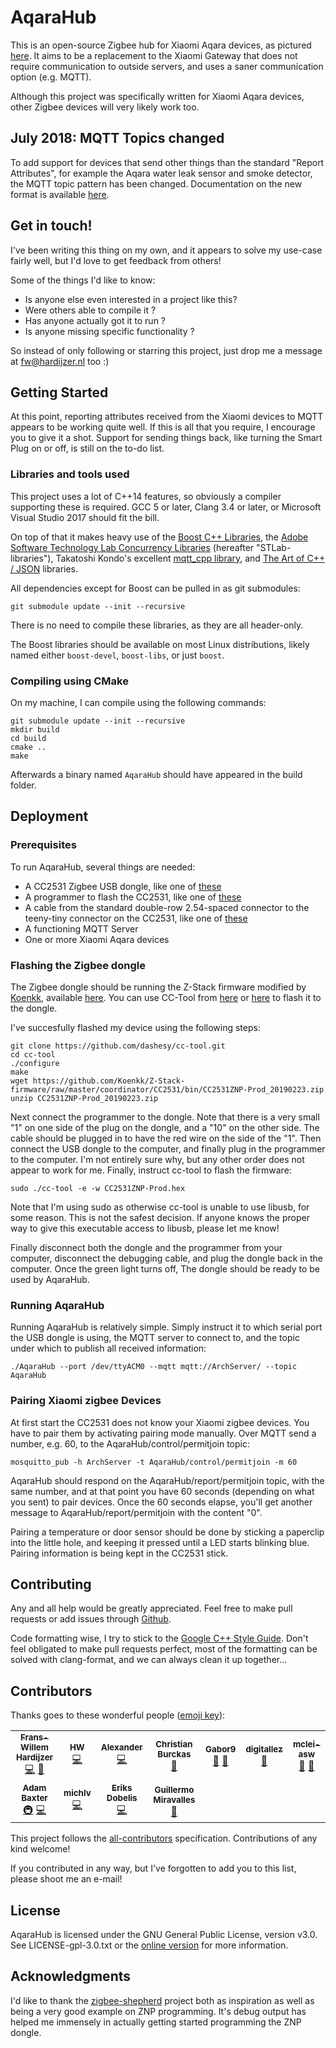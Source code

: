 # AqaraHub

This is an open-source Zigbee hub for Xiaomi Aqara devices, as pictured [here](https://des.gbtcdn.com/uploads/pdm-desc-pic/Electronic/image/2017/04/25/20170425155840_15186.jpg). It aims to be a replacement to the Xiaomi Gateway that does not require communication to outside servers, and uses a saner communication option (e.g. MQTT).

Although this project was specifically written for Xiaomi Aqara devices, other Zigbee devices will very likely work too.

## July 2018: MQTT Topics changed
To add support for devices that send other things than the standard "Report Attributes", for example the Aqara water leak sensor and smoke detector, the MQTT topic pattern has been changed. Documentation on the new format is available [here](documentation/mqtt-topics.md).

## Get in touch!
I've been writing this thing on my own, and it appears to solve my use-case fairly well, but I'd love to get feedback from others!

Some of the things I'd like to know:

* Is anyone else even interested in a project like this?
* Were others able to compile it ?
* Has anyone actually got it to run ?
* Is anyone missing specific functionality ?

So instead of only following or starring this project, just drop me a message at fw@hardijzer.nl too :)

## Getting Started

At this point, reporting attributes received from the Xiaomi devices to MQTT appears to be working quite well. If this is all that you require, I encourage you to give it a shot.
Support for sending things back, like turning the Smart Plug on or off, is still on the to-do list.

### Libraries and tools used

This project uses a lot of C++14 features, so obviously a compiler supporting these is required. GCC 5 or later, Clang 3.4 or later, or Microsoft Visual Studio 2017 should fit the bill.

On top of that it makes heavy use of the [Boost C++ Libraries](http://www.boost.org/), the [Adobe Software Technology Lab Concurrency Libraries](https://github.com/stlab/libraries/) (hereafter "STLab-libraries"), Takatoshi Kondo's excellent [mqtt\_cpp library](https://github.com/redboltz/mqtt_cpp), and [The Art of C++ / JSON](https://github.com/taocpp/json) libraries.

All dependencies except for Boost can be pulled in as git submodules:
```
git submodule update --init --recursive
```
There is no need to compile these libraries, as they are all header-only.

The Boost libraries should be available on most Linux distributions, likely named either ```boost-devel```, ```boost-libs```, or just ```boost```.

### Compiling using CMake
On my machine, I can compile using the following commands:
```
git submodule update --init --recursive
mkdir build
cd build
cmake ..
make
```
Afterwards a binary named ```AqaraHub``` should have appeared in the build folder.

## Deployment

### Prerequisites
To run AqaraHub, several things are needed:

- A CC2531 Zigbee USB dongle, like one of [these](https://www.aliexpress.com/wholesale?SearchText=CC2531+USB+Dongle)
- A programmer to flash the CC2531, like one of [these](https://www.aliexpress.com/wholesale?catId=0&initiative_id=SB_20180329140214&SearchText=CC+Debugger+ZIGBEE+emulator)
- A cable from the standard double-row 2.54-spaced connector to the teeny-tiny connector on the CC2531, like one of [these](https://www.aliexpress.com/wholesale?SearchText=CC2531+Cable)
- A functioning MQTT Server
- One or more Xiaomi Aqara devices

### Flashing the Zigbee dongle
The Zigbee dongle should be running the Z-Stack firmware modified by [Koenkk](https://github.com/Koenkk), available [here](https://github.com/Koenkk/Z-Stack-firmware/tree/master/coordinator/CC2531/bin). You can use CC-Tool from [here](https://sourceforge.net/projects/cctool/files/) or [here](https://github.com/dashesy/cc-tool) to flash it to the dongle.

I've succesfully flashed my device using the following steps:
```
git clone https://github.com/dashesy/cc-tool.git
cd cc-tool
./configure
make
wget https://github.com/Koenkk/Z-Stack-firmware/raw/master/coordinator/CC2531/bin/CC2531ZNP-Prod_20190223.zip
unzip CC2531ZNP-Prod_20190223.zip
```
Next connect the programmer to the dongle. Note that there is a very small "1" on one side of the plug on the dongle, and a "10" on the other side. The cable should be plugged in to have the red wire on the side of the "1". Then connect the USB dongle to the computer, and finally plug in the programmer to the computer. I'm not entirely sure why, but any other order does not appear to work for me.
Finally, instruct cc-tool to flash the firmware:
```
sudo ./cc-tool -e -w CC2531ZNP-Prod.hex
```
Note that I'm using sudo as otherwise cc-tool is unable to use libusb, for some reason. This is not the safest decision. If anyone knows the proper way to give this executable access to libusb, please let me know!

Finally disconnect both the dongle and the programmer from your computer, disconnect the debugging cable, and plug the dongle back in the computer. Once the green light turns off, The dongle should be ready to be used by AqaraHub.

### Running AqaraHub
Running AqaraHub is relatively simple. Simply instruct it to which serial port the USB dongle is using, the MQTT server to connect to, and the topic under which to publish all received information:
```
./AqaraHub --port /dev/ttyACM0 --mqtt mqtt://ArchServer/ --topic AqaraHub
```

### Pairing Xiaomi zigbee Devices
At first start the CC2531 does not know your Xiaomi zigbee devices. You have to pair them by activating pairing mode manually. Over MQTT send a number, e.g. 60, to the AqaraHub/control/permitjoin topic:
```
mosquitto_pub -h ArchServer -t AqaraHub/control/permitjoin -m 60
```
AqaraHub should respond on the AqaraHub/report/permitjoin topic, with the same number, and at that point you have 60 seconds (depending on what you sent) to pair devices. Once the 60 seconds elapse, you'll get another message to AqaraHub/report/permitjoin with the content "0".

Pairing a temperature or door sensor should be done by sticking a paperclip into the little hole, and keeping it pressed until a LED starts blinking blue.
Pairing information is being kept in the CC2531 stick. 

## Contributing
Any and all help would be greatly appreciated. Feel free to make pull requests or add issues through [Github](https://github.com/Frans-Willem/AqaraHub).

Code formatting wise, I try to stick to the [Google C++ Style Guide](https://google.github.io/styleguide/cppguide.html). Don't feel obligated to make pull requests perfect, most of the formatting can be solved with clang-format, and we can always clean it up together...

## Contributors

Thanks goes to these wonderful people ([emoji key](https://github.com/kentcdodds/all-contributors#emoji-key)):

<!-- ALL-CONTRIBUTORS-LIST:START - Do not remove or modify this section -->
<!-- prettier-ignore-start -->
<!-- markdownlint-disable -->
<table>
  <tr>
    <td align="center"><a href="https://github.com/Frans-Willem"><img src="https://avatars3.githubusercontent.com/u/346213?v=4?s=" width="px;" alt=""/><br /><sub><b>Frans-Willem Hardijzer</b></sub></a><br /><a href="https://github.com/Frans-Willem/AqaraHub/commits?author=Frans-Willem" title="Code">💻</a> <a href="https://github.com/Frans-Willem/AqaraHub/commits?author=Frans-Willem" title="Documentation">📖</a></td>
    <td align="center"><a href="https://github.com/hwhw"><img src="https://avatars3.githubusercontent.com/u/964349?v=4?s=" width="px;" alt=""/><br /><sub><b>HW</b></sub></a><br /><a href="https://github.com/Frans-Willem/AqaraHub/commits?author=hwhw" title="Code">💻</a></td>
    <td align="center"><a href="https://www.qt.io/"><img src="https://avatars1.githubusercontent.com/u/14371747?v=4?s=" width="px;" alt=""/><br /><sub><b>Alexander</b></sub></a><br /><a href="https://github.com/Frans-Willem/AqaraHub/commits?author=speqtr" title="Code">💻</a></td>
    <td align="center"><a href="https://github.com/cbu99"><img src="https://avatars3.githubusercontent.com/u/32123268?v=4?s=" width="px;" alt=""/><br /><sub><b>Christian Burckas</b></sub></a><br /><a href="https://github.com/Frans-Willem/AqaraHub/commits?author=cbu99" title="Documentation">📖</a></td>
    <td align="center"><a href="https://github.com/Gabor9"><img src="https://avatars3.githubusercontent.com/u/36307796?v=4?s=" width="px;" alt=""/><br /><sub><b>Gabor9</b></sub></a><br /><a href="https://github.com/Frans-Willem/AqaraHub/commits?author=Gabor9" title="Documentation">📖</a> <a href="https://github.com/Frans-Willem/AqaraHub/issues?q=author%3AGabor9" title="Bug reports">🐛</a></td>
    <td align="center"><a href="https://github.com/digitallez"><img src="https://avatars1.githubusercontent.com/u/6229178?v=4?s=" width="px;" alt=""/><br /><sub><b>digitallez</b></sub></a><br /><a href="https://github.com/Frans-Willem/AqaraHub/issues?q=author%3Adigitallez" title="Bug reports">🐛</a></td>
    <td align="center"><a href="https://github.com/mclei-asw"><img src="https://avatars1.githubusercontent.com/u/7412648?v=4?s=" width="px;" alt=""/><br /><sub><b>mclei-asw</b></sub></a><br /><a href="https://github.com/Frans-Willem/AqaraHub/issues?q=author%3Amclei-asw" title="Bug reports">🐛</a> <a href="#ideas-mclei-asw" title="Ideas, Planning, & Feedback">🤔</a></td>
  </tr>
  <tr>
    <td align="center"><a href="http://blog.voltagex.org"><img src="https://avatars3.githubusercontent.com/u/159567?v=4?s=" width="px;" alt=""/><br /><sub><b>Adam Baxter</b></sub></a><br /><a href="#infra-voltagex" title="Infrastructure (Hosting, Build-Tools, etc)">🚇</a> <a href="https://github.com/Frans-Willem/AqaraHub/commits?author=voltagex" title="Code">💻</a></td>
    <td align="center"><a href="https://github.com/michlv"><img src="https://avatars1.githubusercontent.com/u/2380381?v=4?s=" width="px;" alt=""/><br /><sub><b>michlv</b></sub></a><br /><a href="https://github.com/Frans-Willem/AqaraHub/commits?author=michlv" title="Code">💻</a></td>
    <td align="center"><a href="https://github.com/phaethon"><img src="https://avatars1.githubusercontent.com/u/1088890?v=4?s=" width="px;" alt=""/><br /><sub><b>Eriks Dobelis</b></sub></a><br /><a href="https://github.com/Frans-Willem/AqaraHub/commits?author=phaethon" title="Code">💻</a></td>
    <td align="center"><a href="https://github.com/gmiraval"><img src="https://avatars.githubusercontent.com/u/3603763?v=4?s=" width="px;" alt=""/><br /><sub><b>Guillermo Miravalles</b></sub></a><br /><a href="https://github.com/Frans-Willem/AqaraHub/commits?author=gmiraval" title="Documentation">📖</a></td>
  </tr>
</table>

<!-- markdownlint-restore -->
<!-- prettier-ignore-end -->

<!-- ALL-CONTRIBUTORS-LIST:END -->

This project follows the [all-contributors](https://github.com/kentcdodds/all-contributors) specification. Contributions of any kind welcome!

If you contributed in any way, but I've forgotten to add you to this list, please shoot me an e-mail!

## License
AqaraHub is licensed under the GNU General Public License, version v3.0. See LICENSE-gpl-3.0.txt or the [online version](https://www.gnu.org/licenses/gpl-3.0.txt) for more information.

## Acknowledgments
I'd like to thank the [zigbee-shepherd](https://github.com/zigbeer/zigbee-shepherd) project both as inspiration as well as being a very good example on ZNP programming. It's debug output has helped me immensely in actually getting started programming the ZNP dongle.

